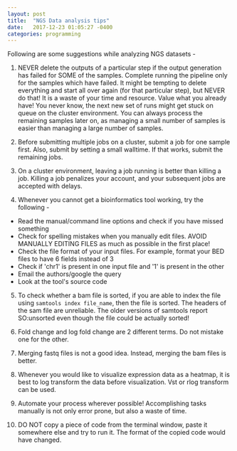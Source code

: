 ```yaml
---
layout: post
title:  "NGS Data analysis tips"
date:   2017-12-23 01:05:27 -0400
categories: programming
---
```

Following are some suggestions while analyzing NGS datasets -

1. NEVER delete the outputs of a particular step if the output generation has failed for SOME of the samples. Complete running the pipeline only for the samples which have failed. It might be tempting to delete everything and start all over again (for that particular step), but NEVER do that! It is a waste of your time and resource. Value what you already have! You never know, the next new set of runs might get stuck on queue on the cluster environment. You can always process the remaining samples later on, as managing a small number of samples is easier than managing a large number of samples.

2. Before submitting multiple jobs on a cluster, submit a job for one sample first. Also, submit by setting a small walltime. If that works, submit the remaining jobs.

3. On a cluster environment, leaving a job running is better than killing a job. Killing a job penalizes your account, and your subsequent jobs are accepted with delays.

4. Whenever you cannot get a bioinformatics tool working, try the following -
* Read the manual/command line options and check if you have missed something 
* Check for spelling mistakes when you manually edit files. AVOID MANUALLY EDITING FILES as much as possible in the first place!
* Check the file format of your input files. For example, format your BED files to have 6 fields instead of 3
* Check if 'chr1' is present in one input file and '1' is present in the other 
* Email the authors/google the query
* Look at the tool's source code 

5. To check whether a bam file is sorted, if you are able to index the file using `samtools index file_name`, then the file is sorted. The headers of the sam file are unreliable. The older versions of samtools report SO:unsorted even though the file could be actually sorted!

6. Fold change and log fold change are 2 different terms. Do not mistake one for the other.

7. Merging fastq files is not a good idea. Instead, merging the bam files is better.

8. Whenever you would like to visualize expression data as a heatmap, it is best to log transform the data before visualization. Vst or rlog transform can be used.

9. Automate your process wherever possible! Accomplishing tasks manually is not only error prone, but also a waste of time.

10. DO NOT copy a piece of code from the terminal window, paste it somewhere else and try to run it. The format of the copied code would have changed.
